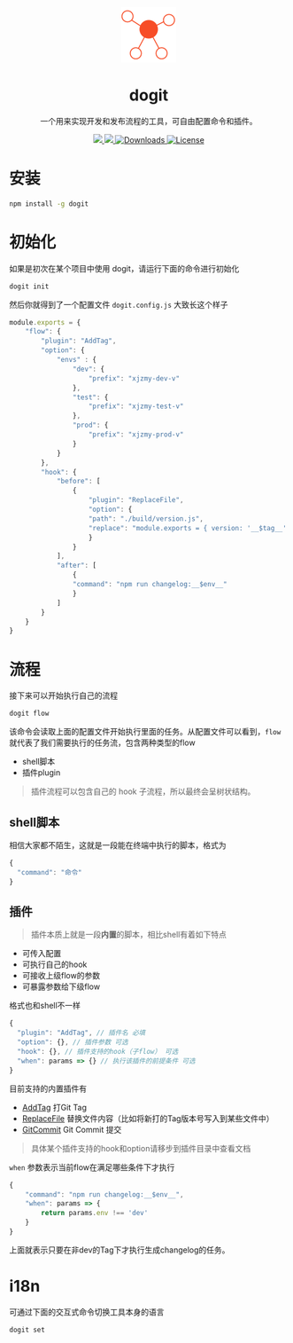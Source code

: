 <p align="center">
    <img width="100" src="./logo.svg">
</p>

<h1 align="center">dogit</h1>

<p align="center">一个用来实现开发和发布流程的工具，可自由配置命令和插件。</p>

<p align="center">
    <a href="https://www.npmjs.com/package/dogit">
        <img src="https://img.shields.io/npm/v/dogit.svg" />
    </a>
    <a href="https://www.npmjs.com/package/dogit">
        <img src="https://img.shields.io/npm/dt/dogit.svg" >
    </a>
    <a href="https://www.npmjs.com/package/dogit">
        <img src="https://img.shields.io/npm/dm/dogit.svg" alt="Downloads">
    </a>
    <a href="https://github.com/CDTRSFE/dogit/blob/master/LICENSE">
        <img src="https://img.shields.io/npm/l/dogit.svg" alt="License">
    </a>
</p>


# 安装

```bash
npm install -g dogit
```

# 初始化

如果是初次在某个项目中使用 dogit，请运行下面的命令进行初始化

```bash
dogit init
```
然后你就得到了一个配置文件 `dogit.config.js` 大致长这个样子


```js
module.exports = {
    "flow": {
        "plugin": "AddTag",
        "option": {
            "envs" : {
                "dev": {
                    "prefix": "xjzmy-dev-v"
                },
                "test": {
                    "prefix": "xjzmy-test-v"
                },
                "prod": {
                    "prefix": "xjzmy-prod-v"
                }
            }
        },
        "hook": {
            "before": [
                {
                    "plugin": "ReplaceFile",
                    "option": {
                    "path": "./build/version.js",
                    "replace": "module.exports = { version: '__$tag__' }"
                    }
                }
            ],
            "after": [
                {
                "command": "npm run changelog:__$env__"
                }
            ]
        }
    }
}
```


# 流程
接下来可以开始执行自己的流程

```bash
dogit flow
```

该命令会读取上面的配置文件开始执行里面的任务。从配置文件可以看到，`flow` 就代表了我们需要执行的任务流，包含两种类型的flow

- shell脚本
- 插件plugin

> 插件流程可以包含自己的 hook 子流程，所以最终会呈树状结构。


## shell脚本

相信大家都不陌生，这就是一段能在终端中执行的脚本，格式为

```js
{
  "command": "命令"
}
```

## 插件

> 插件本质上就是一段**内置**的脚本，相比shell有着如下特点

- 可传入配置
- 可执行自己的hook
- 可接收上级flow的参数
- 可暴露参数给下级flow


格式也和shell不一样

```js
{
  "plugin": "AddTag", // 插件名 必填
  "option": {}, // 插件参数 可选
  "hook": {}, // 插件支持的hook（子flow） 可选
  "when": params => {} // 执行该插件的前提条件 可选
}
```

目前支持的内置插件有

- [AddTag](./plugin/AddTag)  打Git Tag
- [ReplaceFile](./plugin/ReplaceFile) 替换文件内容（比如将新打的Tag版本号写入到某些文件中）
- [GitCommit](./plugin/GitCommit) Git Commit 提交


> 具体某个插件支持的hook和option请移步到插件目录中查看文档


`when` 参数表示当前flow在满足哪些条件下才执行

```js
{
    "command": "npm run changelog:__$env__",
    "when": params => {
        return params.env !== 'dev'
    }
}
```

上面就表示只要在非dev的Tag下才执行生成changelog的任务。


# i18n

可通过下面的交互式命令切换工具本身的语言

```bash
dogit set
```
